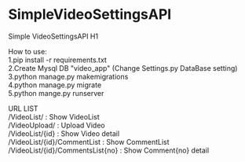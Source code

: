 # SimpleVideoSettingsAPI
Simple VideoSettingsAPI H1

How to use:  
1.pip install -r requirements.txt  
2.Create Mysql DB "video_app" (Change Settings.py DataBase setting)  
3.python manage.py makemigrations  
4.python manage.py migrate  
5.python mange.py runserver  

URL LIST  
/VideoList/ : Show VideoList  
/VideoUpload/ : Upload Video  
/VideoList/{id} : Show Video<id> detail  
/VideoList/{id}/CommentList : Show CommentList  
/VideoList/{id}/CommentsList{no} : Show Comment{no} detail 
